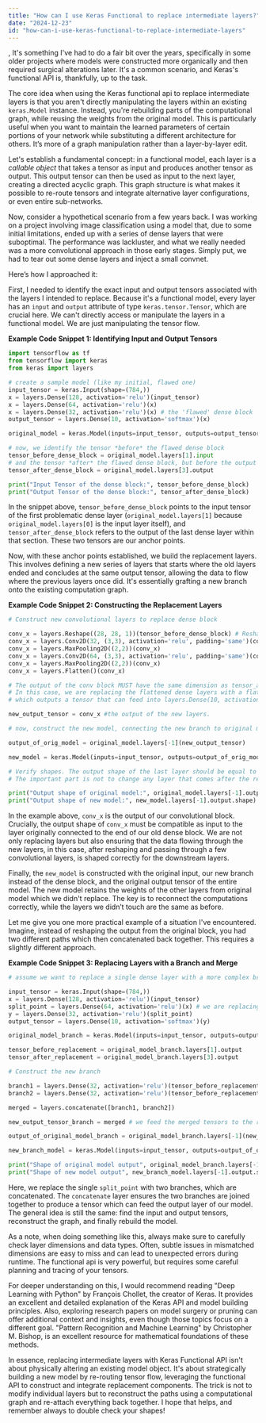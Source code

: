 ```yaml
---
title: "How can I use Keras Functional to replace intermediate layers?"
date: "2024-12-23"
id: "how-can-i-use-keras-functional-to-replace-intermediate-layers"
---
```


,  It's something I've had to do a fair bit over the years, specifically in some older projects where models were constructed more organically and then required surgical alterations later. It's a common scenario, and Keras's functional API is, thankfully, up to the task.

The core idea when using the Keras functional api to replace intermediate layers is that you aren't directly manipulating the layers within an existing `keras.Model` instance. Instead, you're rebuilding parts of the computational graph, while reusing the weights from the original model. This is particularly useful when you want to maintain the learned parameters of certain portions of your network while substituting a different architecture for others. It’s more of a graph manipulation rather than a layer-by-layer edit.

Let's establish a fundamental concept: in a functional model, each layer is a *callable object* that takes a tensor as input and produces another tensor as output. This output tensor can then be used as input to the next layer, creating a directed acyclic graph. This graph structure is what makes it possible to re-route tensors and integrate alternative layer configurations, or even entire sub-networks.

Now, consider a hypothetical scenario from a few years back. I was working on a project involving image classification using a model that, due to some initial limitations, ended up with a series of dense layers that were suboptimal. The performance was lackluster, and what we really needed was a more convolutional approach in those early stages. Simply put, we had to tear out some dense layers and inject a small convnet.

Here’s how I approached it:

First, I needed to identify the exact input and output tensors associated with the layers I intended to replace. Because it's a functional model, every layer has an `input` and `output` attribute of type `keras.tensor.Tensor`, which are crucial here. We can't directly access or manipulate the layers in a functional model. We are just manipulating the tensor flow.

**Example Code Snippet 1: Identifying Input and Output Tensors**

```python
import tensorflow as tf
from tensorflow import keras
from keras import layers

# create a sample model (like my initial, flawed one)
input_tensor = keras.Input(shape=(784,))
x = layers.Dense(128, activation='relu')(input_tensor)
x = layers.Dense(64, activation='relu')(x)
x = layers.Dense(32, activation='relu')(x) # the 'flawed' dense block
output_tensor = layers.Dense(10, activation='softmax')(x)

original_model = keras.Model(inputs=input_tensor, outputs=output_tensor)

# now, we identify the tensor *before* the flawed dense block
tensor_before_dense_block = original_model.layers[1].input
# and the tensor *after* the flawed dense block, but before the output layer
tensor_after_dense_block = original_model.layers[3].output

print("Input Tensor of the dense block:", tensor_before_dense_block)
print("Output Tensor of the dense block:", tensor_after_dense_block)
```

In the snippet above, `tensor_before_dense_block` points to the input tensor of the first problematic dense layer (`original_model.layers[1]` because `original_model.layers[0]` is the input layer itself), and `tensor_after_dense_block` refers to the output of the last dense layer within that section. These two tensors are our anchor points.

Now, with these anchor points established, we build the replacement layers. This involves defining a new series of layers that starts where the old layers ended and concludes at the same output tensor, allowing the data to flow where the previous layers once did. It's essentially grafting a new branch onto the existing computation graph.

**Example Code Snippet 2: Constructing the Replacement Layers**

```python
# Construct new convolutional layers to replace dense block

conv_x = layers.Reshape((28, 28, 1))(tensor_before_dense_block) # Reshape for conv layers
conv_x = layers.Conv2D(32, (3,3), activation='relu', padding='same')(conv_x)
conv_x = layers.MaxPooling2D((2,2))(conv_x)
conv_x = layers.Conv2D(64, (3,3), activation='relu', padding='same')(conv_x)
conv_x = layers.MaxPooling2D((2,2))(conv_x)
conv_x = layers.Flatten()(conv_x)

# The output of the conv block MUST have the same dimension as tensor_after_dense_block
# In this case, we are replacing the flattened dense layers with a flattened convolution
# which outputs a tensor that can feed into layers.Dense(10, activation='softmax').

new_output_tensor = conv_x #the output of the new layers.

# now, construct the new model, connecting the new branch to original model

output_of_orig_model = original_model.layers[-1](new_output_tensor)

new_model = keras.Model(inputs=input_tensor, outputs=output_of_orig_model)

# Verify shapes. The output shape of the last layer should be equal to the output of the old model
# The important part is not to change any layer that comes after the replacement layers, i.e., the final dense layer.

print("Output shape of original model:", original_model.layers[-1].output.shape)
print("Output shape of new model:", new_model.layers[-1].output.shape)

```

In the example above, `conv_x` is the output of our convolutional block. Crucially, the output shape of `conv_x` must be compatible as input to the layer originally connected to the end of our old dense block. We are not only replacing layers but also ensuring that the data flowing through the new layers, in this case, after reshaping and passing through a few convolutional layers, is shaped correctly for the downstream layers.

Finally, the `new_model` is constructed with the original input, our new branch instead of the dense block, and the original output tensor of the entire model. The new model retains the weights of the other layers from original model which we didn't replace. The key is to reconnect the computations correctly, while the layers we didn’t touch are the same as before.

Let me give you one more practical example of a situation I've encountered. Imagine, instead of reshaping the output from the original block, you had two different paths which then concatenated back together. This requires a slightly different approach.

**Example Code Snippet 3: Replacing Layers with a Branch and Merge**

```python
# assume we want to replace a single dense layer with a more complex branch

input_tensor = keras.Input(shape=(784,))
x = layers.Dense(128, activation='relu')(input_tensor)
split_point = layers.Dense(64, activation='relu')(x) # we are replacing this
y = layers.Dense(32, activation='relu')(split_point)
output_tensor = layers.Dense(10, activation='softmax')(y)

original_model_branch = keras.Model(inputs=input_tensor, outputs=output_tensor)

tensor_before_replacement = original_model_branch.layers[1].output
tensor_after_replacement = original_model_branch.layers[3].output

# Construct the new branch

branch1 = layers.Dense(32, activation='relu')(tensor_before_replacement)
branch2 = layers.Dense(32, activation='relu')(tensor_before_replacement)

merged = layers.concatenate([branch1, branch2])

new_output_tensor_branch = merged # we feed the merged tensors to the rest of the model.

output_of_original_model_branch = original_model_branch.layers[-1](new_output_tensor_branch)

new_branch_model = keras.Model(inputs=input_tensor, outputs=output_of_original_model_branch)

print("Shape of original model output", original_model_branch.layers[-1].output.shape)
print("Shape of new model output", new_branch_model.layers[-1].output.shape)

```

Here, we replace the single `split_point` with two branches, which are concatenated. The `concatenate` layer ensures the two branches are joined together to produce a tensor which can feed the output layer of our model. The general idea is still the same: find the input and output tensors, reconstruct the graph, and finally rebuild the model.

As a note, when doing something like this, always make sure to carefully check layer dimensions and data types. Often, subtle issues in mismatched dimensions are easy to miss and can lead to unexpected errors during runtime. The functional api is very powerful, but requires some careful planning and tracing of your tensors.

For deeper understanding on this, I would recommend reading "Deep Learning with Python" by François Chollet, the creator of Keras. It provides an excellent and detailed explanation of the Keras API and model building principles. Also, exploring research papers on model surgery or pruning can offer additional context and insights, even though those topics focus on a different goal. "Pattern Recognition and Machine Learning" by Christopher M. Bishop, is an excellent resource for mathematical foundations of these methods.

In essence, replacing intermediate layers with Keras Functional API isn't about physically altering an existing model object. It's about strategically building a new model by re-routing tensor flow, leveraging the functional API to construct and integrate replacement components. The trick is not to modify individual layers but to reconstruct the paths using a computational graph and re-attach everything back together. I hope that helps, and remember always to double check your shapes!
